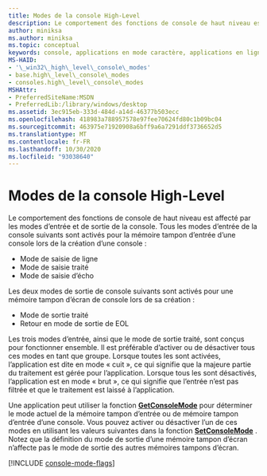 ```yaml
---
title: Modes de la console High-Level
description: Le comportement des fonctions de console de haut niveau est affecté par les modes d’entrée et de sortie de la console.
author: miniksa
ms.author: miniksa
ms.topic: conceptual
keywords: console, applications en mode caractère, applications en ligne de commande, applications de terminal, API console
MS-HAID:
- '\_win32\_high\_level\_console\_modes'
- base.high\_level\_console\_modes
- consoles.high\_level\_console\_modes
MSHAttr:
- PreferredSiteName:MSDN
- PreferredLib:/library/windows/desktop
ms.assetid: 3ec915eb-333d-484d-a14d-46377b503ecc
ms.openlocfilehash: 418983a788957578e97fee70624fd80c1b09bc04
ms.sourcegitcommit: 463975e71920908a6bff9a6a7291ddf3736652d5
ms.translationtype: MT
ms.contentlocale: fr-FR
ms.lasthandoff: 10/30/2020
ms.locfileid: "93038640"
---
```

# <a name="high-level-console-modes"></a>Modes de la console High-Level

Le comportement des fonctions de console de haut niveau est affecté par les modes d’entrée et de sortie de la console. Tous les modes d’entrée de la console suivants sont activés pour la mémoire tampon d’entrée d’une console lors de la création d’une console :

- Mode de saisie de ligne
- Mode de saisie traité
- Mode de saisie d’écho

Les deux modes de sortie de console suivants sont activés pour une mémoire tampon d’écran de console lors de sa création :

- Mode de sortie traité
- Retour en mode de sortie de EOL

Les trois modes d’entrée, ainsi que le mode de sortie traité, sont conçus pour fonctionner ensemble. Il est préférable d’activer ou de désactiver tous ces modes en tant que groupe. Lorsque toutes les sont activées, l’application est dite en mode « cuit », ce qui signifie que la majeure partie du traitement est gérée pour l’application. Lorsque tous les sont désactivés, l’application est en mode « brut », ce qui signifie que l’entrée n’est pas filtrée et que le traitement est laissé à l’application.

Une application peut utiliser la fonction [**GetConsoleMode**](getconsolemode.md) pour déterminer le mode actuel de la mémoire tampon d’entrée ou de mémoire tampon d’entrée d’une console. Vous pouvez activer ou désactiver l’un de ces modes en utilisant les valeurs suivantes dans la fonction [**SetConsoleMode**](setconsolemode.md) . Notez que la définition du mode de sortie d’une mémoire tampon d’écran n’affecte pas le mode de sortie des autres mémoires tampons d’écran.

[!INCLUDE [console-mode-flags](./includes/console-mode-flags.md)]
